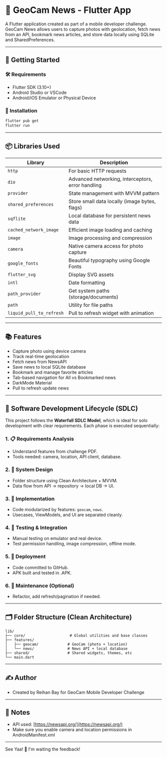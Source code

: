 # 📱 GeoCam News - Flutter App

A Flutter application created as part of a mobile developer challenge. GeoCam News allows users to capture photos with geolocation, fetch news from an API, bookmark news articles, and store data locally using SQLite and SharedPreferences.

---

## 🚀 Getting Started

### 🛠️ Requirements

- Flutter SDK (3.10+)
- Android Studio or VSCode
- Android/iOS Emulator or Physical Device

### 🔧 Installation

```bash
flutter pub get
flutter run
```

---

## 📦 Libraries Used

| Library                  | Description                                       |
| ------------------------ | ------------------------------------------------- |
| `http`                   | For basic HTTP requests                           |
| `dio`                    | Advanced networking, interceptors, error handling |
| `provider`               | State management with MVVM pattern                |
| `shared_preferences`     | Store small data locally (image bytes, flags)     |
| `sqflite`                | Local database for persistent news data           |
| `cached_network_image`   | Efficient image loading and caching               |
| `image`                  | Image processing and compression                  |
| `camera`                 | Native camera access for photo capture            |
| `google_fonts`           | Beautiful typography using Google Fonts           |
| `flutter_svg`            | Display SVG assets                                |
| `intl`                   | Date formatting                                   |
| `path_provider`          | Get system paths (storage/documents)              |
| `path`                   | Utility for file paths                            |
| `liquid_pull_to_refresh` | Pull to refresh widget with animation             |

---

## 📚 Features

-  Capture photo using device camera
-  Track real-time geolocation
-  Fetch news from NewsAPI
-  Save news to local SQLite database
-  Bookmark and manage favorite articles
-  Tab-based navigation for All vs Bookmarked news
-  DarkMode Material
-  Pull to refresh update news

---

## 🧠 Software Development Lifecycle (SDLC)

This project follows the **Waterfall SDLC Model**, which is ideal for solo development with clear requirements. Each phase is executed sequentially:

### 1. 📋 Requirements Analysis

- Understand features from challenge PDF.
- Tools needed: camera, location, API client, database.

### 2. 🧱 System Design

- Folder structure using Clean Architecture + MVVM.
- Data flow from API → repository → local DB → UI.

### 3. 🔨 Implementation

- Code modularized by features: `geocam`, `news`.
- Usecases, ViewModels, and UI are separated cleanly.

### 4. 🧪 Testing & Integration

- Manual testing on emulator and real device.
- Test permission handling, image compression, offline mode.

### 5. 🚀 Deployment

- Code committed to GitHub.
- APK built and tested in .APK.

### 6. 🧹 Maintenance (Optional)

- Refactor, add refresh/pagination if needed.

---

## 🗂 Folder Structure (Clean Architecture)

```
lib/
├── core/                    # Global utilities and base classes
├── features/
│   ├── geocam/             # GeoCam (photo + location)
│   └── news/               # News API + local database
├── shared/                 # Shared widgets, themes, etc
└── main.dart
```

---

## ✍️ Author

- Created by Reihan Bay for GeoCam Mobile Developer Challenge

---

## 🔑 Notes

- API used: [https://newsapi.org/](https://newsapi.org/)
- Make sure you enable camera and location permissions in AndroidManifest.xml

---

See Yaa! 🚀
I'm waiting the feedback!
